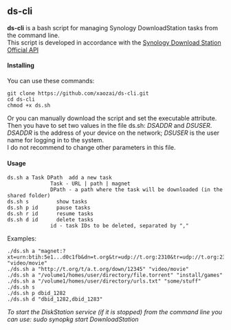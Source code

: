 ## ds-cli
**ds-cli** is a bash script for managing Synology DownloadStation tasks from the command line.  
This script is developed in accordance with the [Synology Download Station Official API](http://download.synology.com/download/Document/DeveloperGuide/Synology_Download_Station_Web_API.pdf "Synology Download Station Official API")

#### Installing
You can use these commands:
```
git clone https://github.com/xaozai/ds-cli.git
cd ds-cli
chmod +x ds.sh
```
Or you can manually download the script and set the executable attribute.  
Then you have to set two values in the file ds.sh: *DSADDR* and *DSUSER*.  
*DSADDR* is the address of your device on the network; *DSUSER* is the user name for logging in to the system.  
I do not recommend to change other parameters in this file.


#### Usage
```
ds.sh a Task DPath	add a new task
			  Task - URL | path | magnet
			  DPath - a path where the task will be downloaded (in the shared folder)
ds.sh s			show tasks
ds.sh p id		pause tasks
ds.sh r id		resume tasks
ds.sh d id		delete tasks
			  id - task IDs to be deleted, separated by ","
```

Examples:
```
./ds.sh a "magnet:?xt=urn:btih:5e1...d0c1fb&dn=t.org&tr=udp://t.org:2310&tr=udp://t.org:2310&tr=rt.loc/announce" "video/movie"
./ds.sh a "http://t.org/t/a.t.org/down/12345" "video/movie"
./ds.sh a "/volume1/homes/user/directory/file.torrent" "install/games"
./ds.sh a "/volume1/homes/user/directory/urls.txt" "some/stuff"
./ds.sh s
./ds.sh p dbid_1282
./ds.sh d "dbid_1282,dbid_1283"
```

*To start the DiskStation service (if it is stopped) from the command line you can use: sudo synopkg start DownloadStation*
